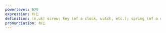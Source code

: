 ```yaml
---
powerlevel: 679
expression: ねじ
definition: (n,uk) screw; key (of a clock, watch, etc.); spring (of a clock, watch, etc.)
pronunciation: ねじ
---
```


